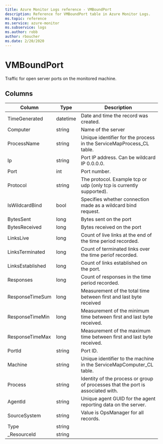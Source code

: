 ```yaml
---
title: Azure Monitor Logs reference - VMBoundPort
description: Reference for VMBoundPort table in Azure Monitor Logs.
ms.topic: reference
ms.service: azure-monitor
ms.subservice: logs
ms.author: robb
author: rboucher
ms.date: 2/20/2020
---
```


# VMBoundPort

 Traffic for open server ports on the monitored machine.

## Columns

|Column|Type|Description|
|---|---|---|
|TimeGenerated|datetime|Date and time the record was created.|
|Computer|string|Name of the server|
|ProcessName|string|Unique identifier for the process in the ServiceMapProcess_CL table.|
|Ip|string|Port IP address. Can be wildcard IP 0.0.0.0.|
|Port|int|Port number.|
|Protocol|string|The protocol. Example tcp or udp (only tcp is currently supported).|
|IsWildcardBind|bool|Specifies whether connection made as a wildcard bind request.|
|BytesSent|long|Bytes sent on the port|
|BytesReceived|long|Bytes received on the port|
|LinksLive|long|Count of live links at the end of the time period recorded.|
|LinksTerminated|long|Count of terminated links over the time periof recorded.|
|LinksEstablished|long|Count of links established on the port.|
|Responses|long|Count of responses in the time period recorded.|
|ResponseTimeSum|long|Measurement of the total time between first and last byte received|
|ResponseTimeMin|long|Measurement of the minimum time between first and last byte received.|
|ResponseTimeMax|long|Measurement of the maximum time between first and last byte received.|
|PortId|string|Port ID.|
|Machine|string|Unique identifier to the machine in the ServiceMapComputer_CL table.|
|Process|string|Identity of the process or group of processes that the port is associated with.|
|AgentId|string|Unique agent GUID for the agent reporting data on the server.|
|SourceSystem|string|Value is OpsManager for all records.|
|Type|string||
|_ResourceId|string||
